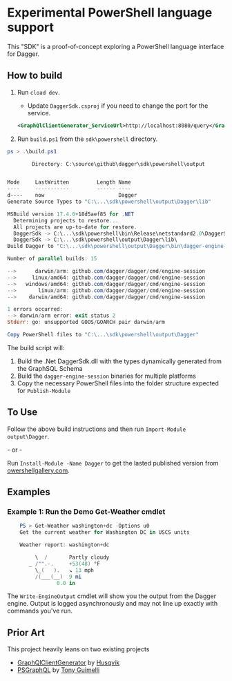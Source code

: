 # Experimental PowerShell language support

This "SDK" is a proof-of-concept exploring a PowerShell language interface for Dagger.

## How to build

1. Run `cload dev`.
    - Update `DaggerSdk.csproj` if you need to change the port for the service.

     ```xml
     <GraphQlClientGenerator_ServiceUrl>http://localhost:8080/query</GraphQlClientGenerator_ServiceUrl>
     ```

1. Run `build.ps1` from the `sdk\powershell` directory.

```powershell
ps > .\build.ps1

        Directory: C:\source\github\dagger\sdk\powershell\output


Mode     LastWritten         Length Name
----     -----------         ------ ----
d----    now                        Dagger
Generate Source Types to "C:\...\sdk\powershell\output\Dagger\lib"

MSBuild version 17.4.0+18d5aef85 for .NET
  Determining projects to restore...
  All projects are up-to-date for restore.
  DaggerSdk -> C:\...\sdk\powershell\bin\Release\netstandard2.0\DaggerSdk.dll
  DaggerSdk -> C:\...\sdk\powershell\output\Dagger\lib\
Build Dagger to "C:\...\sdk\powershell\output\Dagger\bin\dagger-engine-session_{{.OS}}_{{.Arch}}"

Number of parallel builds: 15

-->      darwin/arm: github.com/dagger/dagger/cmd/engine-session
-->     linux/amd64: github.com/dagger/dagger/cmd/engine-session
-->   windows/amd64: github.com/dagger/dagger/cmd/engine-session
-->       linux/arm: github.com/dagger/dagger/cmd/engine-session
-->    darwin/amd64: github.com/dagger/dagger/cmd/engine-session

1 errors occurred:
--> darwin/arm error: exit status 2
Stderr: go: unsupported GOOS/GOARCH pair darwin/arm

Copy PowerShell files to "C:\...\sdk\powershell\output\Dagger"
```

The build script will:

1. Build the .Net DaggerSdk.dll with the types dynamically generated from the GraphSQL Schema
2. Build the `dagger-engine-session` binaries for multiple platforms
3. Copy the necessary PowerShell files into the folder structure expected for `Publish-Module`

## To Use

Follow the above build instructions and then run `Import-Module output\Dagger`.

\- or -

Run `Install-Module -Name Dagger` to get the lasted published version from [owershellgallery.com](https://www.powershellgallery.com/packages/Dagger/0.0.4).

## Examples

### Example 1: Run the Demo Get-Weather cmdlet

```powershell
    PS > Get-Weather washington+dc -Options u0
    Get the current weather for Washington DC in USCS units

    Weather report: washington+dc

         \  /       Partly cloudy
       _ /"".-.     +53(48) °F
         \_(   ).   ↘ 13 mph
         /(___(__)  9 mi
                0.0 in
```

The `Write-EngineOutput` cmdlet will show you the output from the Dagger engine.
Output is logged asynchronously and may not line up exactly with commands you've run.

## Prior Art

This project heavily leans on two existing projects

- [GraphQlClientGenerator](https://github.com/Husqvik/GraphQlClientGenerator) by [Husqvik](https://github.com/Husqvik)
- [PSGraphQL](https://github.com/anthonyg-1/PSGraphQL) by [Tony Guimelli](https://github.com/anthonyg-1)
